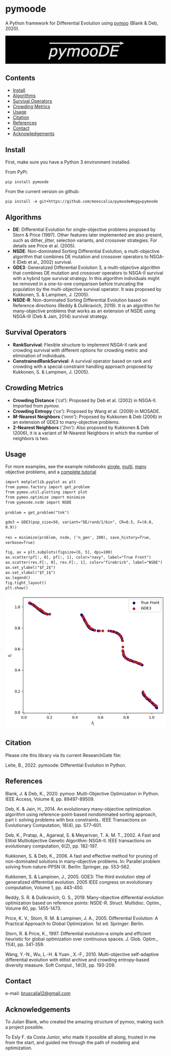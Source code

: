 # pymoode
A Python framework for Differential Evolution using [pymoo](https://github.com/anyoptimization/pymoo) (Blank & Deb, 2020).

![pymoode-logo](images/logo_pymoode.png)

## Contents
- [Install](#install)
- [Algorithms](#algorithms)
- [Survival Operators](#survival-operators)
- [Crowding Metrics](#crowding-metrics)
- [Usage](#usage)
- [Citation](#citation)
- [References](#references)
- [Contact](#contact)
- [Acknowledgements](#acknowledgements)

## Install
First, make sure you have a Python 3 environment installed.

From PyPi:
```
pip install pymoode
```

From the current version on github:
```
pip install -e git+https://github.com/mooscalia/pymoode#egg=pymoode
```

## Algorithms
- **DE**: Differential Evolution for single-objective problems proposed by Storn & Price (1997). Other features later implemented are also present, such as dither, jitter, selection variants, and crossover strategies. For details see Price et al. (2005).
- **NSDE**: Non-dominated Sorting Differential Evolution, a multi-objective algorithm that combines DE mutation and crossover operators to NSGA-II (Deb et al., 2002) survival.
- **GDE3**: Generalized Differential Evolution 3, a multi-objective algorithm that combines DE mutation and crossover operators to NSGA-II survival with a hybrid type survival strategy. In this algorithm individuals might be removed in a one-to-one comparison before truncating the population by the multi-objective survival operator. It was proposed by Kukkonen, S. & Lampinen, J. (2005).
- **NSDE-R**: Non-dominated Sorting Differential Evolution based on Reference directions (Reddy & Dulikravich, 2019). It is an algorithm for many-objective problems that works as an extension of NSDE using NSGA-III (Deb & Jain, 2014) survival strategy.

## Survival Operators
- **RankSurvival**: Flexible structure to implement NSGA-II rank and crowding survival with different options for crowding metric and elimination of individuals.
- **ConstrainedRankSurvival**: A survival operator based on rank and crowding with a special constraint handling approach proposed by Kukkonen, S. & Lampinen, J. (2005).

## Crowding Metrics
- **Crowding Distance** (*'cd'*): Proposed by Deb et al. (2002) in NSGA-II. Imported from *pymoo*.
- **Crowding Entropy** (*'ce'*): Proposed by Wang et al. (2009) in MOSADE.
- ***M*-Nearest Neighbors** (*'mnn'*): Proposed by Kukkonen & Deb (2006) in an extension of GDE3 to many-objective problems.
- **2-Nearest Neighbors** (*'2nn'*): Also proposed by Kukkonen & Deb (2006), it is a variant of M-Nearest Neighbors in which the number of neighbors is two.

## Usage
For more examples, see the example notebooks [single](https://github.com/mooscaliaproject/pymoode/blob/main/notebooks/EXAMPLE_SOO.ipynb), [multi](https://github.com/mooscaliaproject/pymoode/blob/main/notebooks/EXAMPLE_MULTI.ipynb), [many](https://github.com/mooscaliaproject/pymoode/blob/main/notebooks/EXAMPLE_MANY.ipynb) objective problems, and a [complete tutorial](https://github.com/mooscaliaproject/pymoode/blob/main/notebooks/tutorial.ipynb)

```
import matplotlib.pyplot as plt
from pymoo.factory import get_problem
from pymoo.util.plotting import plot
from pymoo.optimize import minimize
from pymoode.nsde import NSDE

problem = get_problem("tnk")
```

```
gde3 = GDE3(pop_size=50, variant="DE/rand/1/bin", CR=0.5, F=(0.0, 0.9))
    
res = minimize(problem, nsde, ('n_gen', 200), save_history=True, verbose=True)
```

```
fig, ax = plt.subplots(figsize=[6, 5], dpi=100)
ax.scatter(pf[:, 0], pf[:, 1], color="navy", label="True Front")
ax.scatter(res.F[:, 0], res.F[:, 1], color="firebrick", label="NSDE")
ax.set_ylabel("$f_2$")
ax.set_xlabel("$f_1$")
ax.legend()
fig.tight_layout()
plt.show()
```

![tnk_nsde](https://github.com/mooscaliaproject/pymoode/blob/b02d9d46e8d9558af670a2c80eec9689c49d79cb/images/tnk_gde3.png)

## Citation
Please cite this library via its current ResearchGate file:

Leite, B., 2022. pymoode: Differential Evolution in Python.

## References
Blank, J. & Deb, K., 2020. pymoo: Multi-Objective Optimization in Python. IEEE Access, Volume 8, pp. 89497-89509.

Deb, K. & Jain, H., 2014. An evolutionary many-objective optimization algorithm using reference-point-based nondominated sorting approach, part I: solving problems with box constraints.. IEEE Transactions on Evolutionary Computation, 18(4), pp. 577–601.

Deb, K., Pratap, A., Agarwal, S. & Meyarivan, T. A. M. T., 2002. A Fast and Elitist Multiobjective Genetic Algorithm: NSGA-II. IEEE transactions on evolutionary computation, 6(2), pp. 182-197.

Kukkonen, S. & Deb, K., 2006. A fast and effective method for pruning of non-dominated solutions in many-objective problems. In: Parallel problem solving from nature-PPSN IX. Berlin: Springer, pp. 553-562.

Kukkonen, S. & Lampinen, J., 2005. GDE3: The third evolution step of generalized differential evolution. 2005 IEEE congress on evolutionary computation, Volume 1, pp. 443-450.

Reddy, S. R. & Dulikravich, G. S., 2019. Many-objective differential evolution optimization based on reference points: NSDE-R. Struct. Multidisc. Optim., Volume 60, pp. 1455-1473.

Price, K. V., Storn, R. M. & Lampinen, J. A., 2005. Differential Evolution: A Practical Approach to Global Optimization. 1st ed. Springer: Berlin.

Storn, R. & Price, K., 1997. Differential evolution–a simple and efficient heuristic for global optimization over continuous spaces. J. Glob. Optim., 11(4), pp. 341-359.

Wang, Y.-N., Wu, L.-H. & Yuan , X.-F., 2010. Multi-objective self-adaptive differential evolution with elitist archive and crowding entropy-based diversity measure. Soft Comput., 14(3), pp. 193-209.

## Contact
e-mail: bruscalia12@gmail.com

## Acknowledgements
To Julian Blank, who created the amazing structure of pymoo, making such a project possible.

To Esly F. da Costa Junior, who made it possible all along, trusted in me from the start, and guided me through the path of modeling and optimization.
